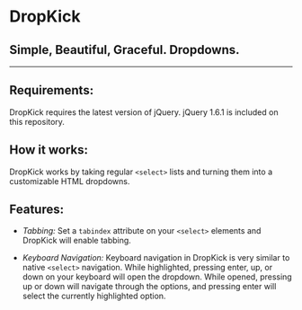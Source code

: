DropKick
========
Simple, Beautiful, Graceful. Dropdowns.
--------
***

Requirements:
--------
DropKick requires the latest version of jQuery. jQuery 1.6.1 is included on this repository.

How it works:
--------
DropKick works by taking regular `<select>` lists and turning them into a customizable HTML dropdowns.


Features:
-------
* *Tabbing:* 
   Set a `tabindex` attribute on your `<select>` elements and DropKick will enable tabbing.

* *Keyboard Navigation:*
   Keyboard navigation in DropKick is very similar to native `<select>` navigation.
   While highlighted, pressing enter, up, or down on your keyboard will open the dropdown.
   While opened, pressing up or down will navigate through the options, and pressing enter will select the currently highlighted option.

